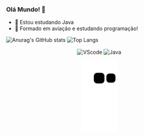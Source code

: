 ### Olá Mundo! 👋

- 🌱 Estou estudando Java
- 💬 Formado em aviação e estudando programação!

![Anurag's GitHub stats](https://github-readme-stats.vercel.app/api?username=MaidaHugo&show_icons=true&theme=highcontrast) ![Top Langs](https://github-readme-stats.vercel.app/api/top-langs/?username=MaidaHugo&layout=compact&theme=highcontrast)


<div style="display: inline_block" align="center">
  <img align="center" alt="VScode" height="90" width="50" src="https://cdn.jsdelivr.net/gh/devicons/devicon/icons/vscode/vscode-original.svg" />
  <img align="center" alt="Java" height="90" width="50"  src="https://cdn.jsdelivr.net/gh/devicons/devicon/icons/java/java-plain.svg" />
  
      
      
 

  ![Snake animation](https://github.com/MaidaHugo/MaidaHugo/blob/output/github-contribution-grid-snake.svg)
 
      
    
    
